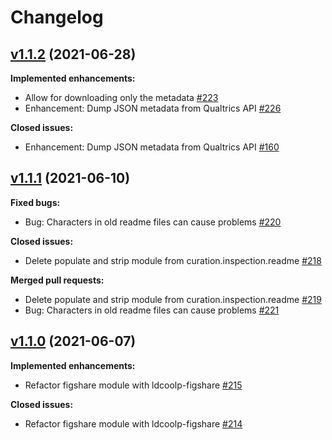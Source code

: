 # Changelog

## [v1.1.2](https://github.com/UAL-ODIS/LD-Cool-P/tree/v1.1.2) (2021-06-28)

**Implemented enhancements:**
 - Allow for downloading only the metadata
   [#223](https://github.com/UAL-ODIS/LD-Cool-P/pull/223)
 - Enhancement: Dump JSON metadata from Qualtrics API
   [#226](https://github.com/UAL-ODIS/LD-Cool-P/pull/226)

**Closed issues:**
 - Enhancement: Dump JSON metadata from Qualtrics API
   [#160](https://github.com/UAL-ODIS/LD-Cool-P/issues/160)


## [v1.1.1](https://github.com/UAL-ODIS/LD-Cool-P/tree/v1.1.1) (2021-06-10)

**Fixed bugs:**
 - Bug: Characters in old readme files can cause problems [#220](http://github.com/UAL-ODIS/LD-Cool-P/issues/220)

**Closed issues:**
 - Delete populate and strip module from curation.inspection.readme [#218](http://github.com/UAL-ODIS/LD-Cool-P/issues/218)

**Merged pull requests:**
 - Delete populate and strip module from curation.inspection.readme [#219](http://github.com/UAL-ODIS/LD-Cool-P/pull/219)
 - Bug: Characters in old readme files can cause problems [#221](http://github.com/UAL-ODIS/LD-Cool-P/pull/221)


## [v1.1.0](https://github.com/UAL-ODIS/LD-Cool-P/tree/v1.1.0) (2021-06-07)

**Implemented enhancements:**
 - Refactor figshare module with ldcoolp-figshare [#215](http://github.com/UAL-ODIS/LD-Cool-P/pull/215)

**Closed issues:**
 - Refactor figshare module with ldcoolp-figshare [#214](http://github.com/UAL-ODIS/LD-Cool-P/issues/214)


<!-- TEMPLATE
## [vXX.YY.ZZ](https://github.com/UAL-ODIS/LD-Cool-P/tree/vXX.YY.ZZ) (YYYY-MM-DD)

**Implemented enhancements:**
 - `______` [#XX](http://github.com/UAL-ODIS/LD-Cool-P/pull/XX)

**Fixed bugs:**
 - `______` [#XX](http://github.com/UAL-ODIS/LD-Cool-P/issues/XX)

**Closed issues:**
 - `______` [#XX](http://github.com/UAL-ODIS/LD-Cool-P/issues/XX)

**Merged pull requests:**
 - `______` [#XX](http://github.com/UAL-ODIS/LD-Cool-P/pull/XX)

-->
